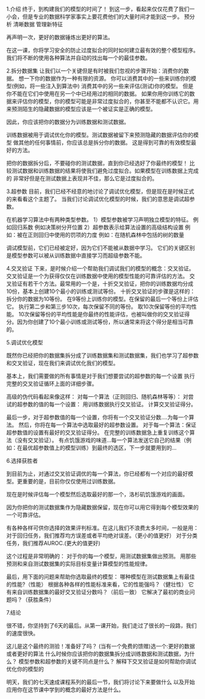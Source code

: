 1.介绍
终于，到构建我们的模型的时间了！
到这一步，看起来仅仅花费了我们一小会，但是专业的数据科学家事实上要花费他们的大量时间才能到这一步。
预分析
清晰数据
管理新特征

再声明一次，更好的数据锤炼出更好的算法。

在这一课，你将学习安全的防止过度拟合的同时如何建立最有效的整个模型程序。
我们将不断的使用各种算法并自动的找出每一个的最佳参数。

2.拆分数据集
 让我们以一个关键但是有时被我们忽视的步骤开始：消费你的数据。
 想一下你的数据作为一种有限的资源。
 你可以消费其中的一些来训练你的模型(例如，将一些注入到算法中)
 消费其中的另一些来评估(测试)你的模型。
 但是你不能在它们中使用在另一个中已经用过的相同的数据。
 如果你用你训练它的数据来评估你的模型，你的模型可能是非常过度拟合的，你甚至不能都不认识它。用来预测陌生的隐藏数据的模型应该是一个被证实是正确的模型。

 因此，你应该把你的数据分为训练数据和测试数据。

 训练数据被用于调试优化你的模型。测试数据被留下来预测隐藏的数据评估你的模型
 做其他的任何事情前，你应该总是拆分你的数据。
 这是得到可靠的有效模型最好的方法。

把你的数据拆分后，不要碰你的测试数据，直到你已经选好了你最终的模型！
 比较测试数据和训练数据的结果将使我们避免过度拟合。如果模型在训练数据上完成的
非常好但是在测试数据上表现并不佳，那么它是过度拟合的。

3.超参数
目前，我们已经不经意的地讨论了调试优化模型，但是现在是时候正式的来看看这个主题了。
当我们讨论调试优化模型的时候，我们的意思是调试超参数。

在机器学习算法中有两种类型参数。
1）模型参数被学习声明独立模型的特征。
例如回归系数
例如决策树分开位置
2）超参数表示给算法设置的高级结构设置
例如：被在正则回归中使用的罚项的力度
例如：在随机森林中包括的树的数量

调试模型前，它们已经被定好，因为它们不能被从数据中学习。
它们的关键区别是模型参数可以被从训练数据中直接学习而超级参数不能。

4.交叉验证
下来，是时候介绍一个帮助我们调试我们的模型的概念：交叉验证。
交叉验证是一个为获得仅仅在训练数据中使用的模型性能的可靠评估的方法。
交叉验证有若干个方法。最常用的一个是，十折交叉验证，把你的训练数据均分成10份，基本上创建10个最小的训练或测试等份。
  十折交叉验证的步骤是这样的：
  拆分你的数据为10等份。
  在9等份上训练你的模型。在保留的最后一个等份上评估它。
执行第二步和第三步10次，每次保留不同的等份。
取10次保留等份的平均性能。
10次保留等份的平均性能是你最终的性能评估，也被叫做你的交叉验证得分。因为你创建了10个最小训练或测试等份，所以通常来将这个得分是相当可靠的。

5.调试优化模型

既然你已经把你的数据集拆分成了训练数据集和测试数据集，我们也学习了超参数和交叉验证，现在我们来调试优化我们的模型。

基本上，我们需要做的所有事情是对于我们想要尝试的超参数的每一个设置 执行完整的交叉验证循环上面的详细步骤。

高级的伪代码看起来像这样：
对每一个算法（正则回归、随机森林等等）：
对尝试的超参数的值的每一个设置：
用训练数据执行交叉验证。
计算交叉验证得分。

最后一步，对于超参数值的每一个设置，你将有一个交叉验证分数....为每一个算法。
然后，你将在每一个算法中选取最好的超参数设置。
对于每一个算法：保证超参数值的设置有最好的交叉验证得分。
在完整的训练数据急上重复训练这个算法（没有交叉验证）。
有点饥饿游戏的味道...每一个算法发送它自己的结果（例如：在最优超参数值上的模型训练）到最终的选区，下一步就要用到的...

6.选择获胜者

到目前为止，对通过交叉验证调优的每一个算法，你已经都有一个对应的最好模型。更重要的是，目前你仅仅使用过训练数据。

现在是时候评估每一个模型然后选取最好的那一个，洛杉矶饥饿游戏的画面。

因为你把你的测试数据集作为隐藏数据保留，现在你可以用它得到每个模型效果的一个可靠评估。

有各种各样可供你选择的效果评判标准。在这儿我们不浪费太多时间，一般是用：
对于回归任务，我们推荐均方误差或者平均绝对误差。（更小的值更好）
对于分类任务，我们推荐AUROC.(更大的值更好)

这个过程是非常明确的：
对于你的每一个模型，用测试数据集做出预测。
用那些预测和来自测试数据集的实际目标变量计算模型的性能规律。

最后，用下面的问题来帮助你选取最终的模型：
哪种模型在测试数据集上有最佳的性能?（性能）
根据各种各样的性能标准来看，它的性能强吗？（健壮性）
它有来自训练数据集的最好交叉验证分数吗？（前后一致）
它解决了最初的商业问题吗？（获胜条件）

7.结论

很不错，你坚持到了6天的最后。从第一课开始，我们走过了很长的一段路，我们的速度很快。

这儿是这个最终的测验！准备好了吗？
(当有一个免费的馈赠)选一个:更好的数据或者更好的算法
什么时候你应该把你的数据集拆分成训练数据和测试数据，为什么？
模型参数和超参数的关键不同点是什么？
解释下交叉验证是如何帮助你调试优化你的模型的

明天，我们的七天速成课程系列的最后一节，我们将讨论下来要做什么
以及开始应用你在这节课中学到的概念的最好方法是什么。